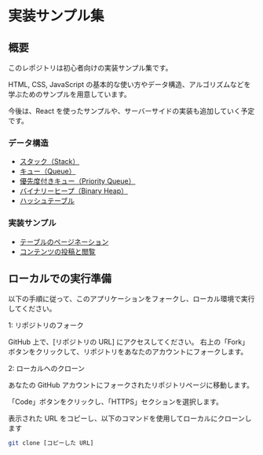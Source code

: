 # 実装サンプル集

## 概要

このレポジトリは初心者向けの実装サンプル集です。

HTML, CSS, JavaScript の基本的な使い方やデータ構造、アルゴリズムなどを学ぶためのサンプルを用意しています。

今後は、React を使ったサンプルや、サーバーサイドの実装も追加していく予定です。

### データ構造

- [スタック（Stack）](data-structures/stack/README.md)
- [キュー（Queue）](data-structures/queue/README.md)
- [優先度付きキュー（Priority Queue）](data-structures/priority-queue/README.md)
- [バイナリーヒープ（Binary Heap）](data-structures/binary-heap/README.md)
- [ハッシュテーブル](data-structures/hash-table/README.md)

### 実装サンプル

- [テーブルのページネーション](examples/javascript/table-pagination/README.md)
- [コンテンツの投稿と閲覧](examples/javascript/post-and-view-content/README.md)

## ローカルでの実行準備

以下の手順に従って、このアプリケーションをフォークし、ローカル環境で実行してください。

1: リポジトリのフォーク

GitHub 上で、[リポジトリの URL] にアクセスしてください。
右上の「Fork」ボタンをクリックして、リポジトリをあなたのアカウントにフォークします。

2: ローカルへのクローン

あなたの GitHub アカウントにフォークされたリポジトリページに移動します。

「Code」ボタンをクリックし、「HTTPS」セクションを選択します。

表示された URL をコピーし、以下のコマンドを使用してローカルにクローンします

```bash
git clone [コピーした URL]
```
